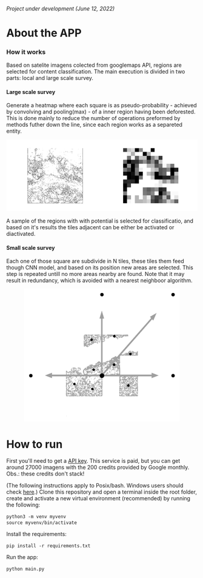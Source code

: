 ###### Project under development (June 12, 2022)

# About the APP
### How it works
Based on satelite imagens colected from googlemaps API, regions are selected for content classification. The main execution is divided in two parts: local and large scale survey.

#### Large scale survey
Generate a heatmap where each square is as pseudo-probability - achieved by convolving and pooling(max) - of a inner region having been deforested. This is done mainly to reduce the number of operations preformed by methods futher down the line, since each region works as a separeted entity.

![Figure_1.png](https://github.com/PedroFrias/amazonian_rainforest_survey/blob/main/imgs/Figure_1.png)

A sample of the regions with with potential is selected for classificatio, and based on it's results the tiles adjacent can be either be activated or diactivated.

#### Small scale survey
Each one of those square are subdivide in N tiles, these tiles them feed though CNN model, and based on its position new areas are selected. This step is repeated untill no more areas nearby are found. Note that it may result in redundancy, which is avoided with a nearest neighboor algorithm.

<p align="center">
  <img src="https://github.com/PedroFrias/amazonian_rainforest_survey/blob/main/imgs/Figure_2.png">
</p>

# How to run
 
First you'll need to get a [API key](https://console.cloud.google.com/apis). This service is paid, but you can get around 27000 imagens with the 200 credits provided by Google monthly. Obs.: these credits don't stack!

(The following instructions apply to Posix/bash. Windows users should check [here](https://docs.python.org/3/library/venv.html).)
Clone this repository and open a terminal inside the root folder, create and activate a new virtual environment (recommended) by running the following:
```
python3 -m venv myvenv
source myvenv/bin/activate
```
Install the requirements:
```
pip install -r requirements.txt
```
Run the app:
```
python main.py
```
